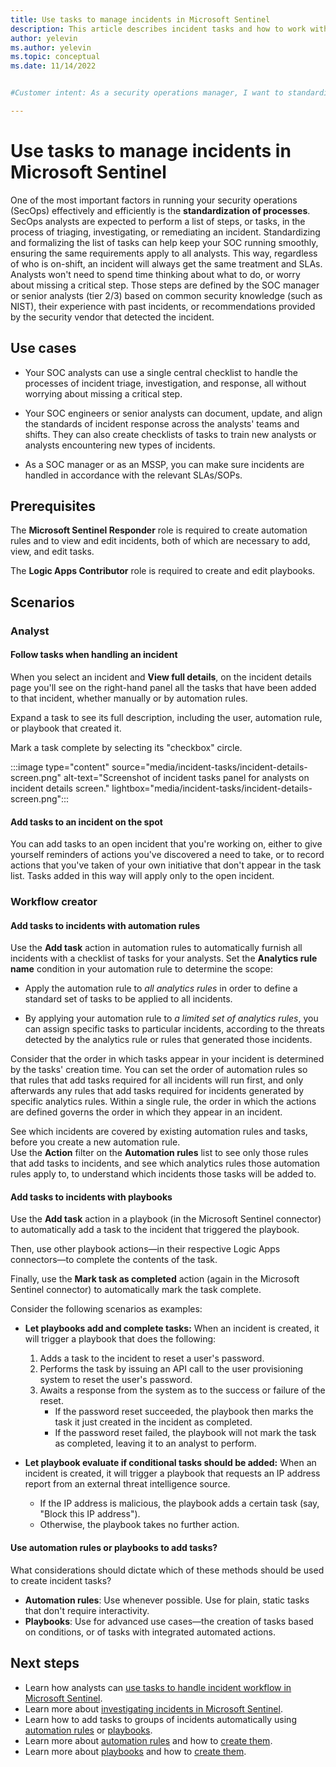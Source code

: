 ```yaml
---
title: Use tasks to manage incidents in Microsoft Sentinel
description: This article describes incident tasks and how to work with them to ensure all required steps are taken in triaging, investigating, and responding to incidents in Microsoft Sentinel.
author: yelevin
ms.author: yelevin
ms.topic: conceptual
ms.date: 11/14/2022


#Customer intent: As a security operations manager, I want to standardize incident response tasks using automation rules and playbooks so that my team can handle incidents consistently and efficiently.

---
```


# Use tasks to manage incidents in Microsoft Sentinel

One of the most important factors in running your security operations (SecOps) effectively and efficiently is the **standardization of processes**. SecOps analysts are expected to perform a list of steps, or tasks, in the process of triaging, investigating, or remediating an incident. Standardizing and formalizing the list of tasks can help keep your SOC running smoothly, ensuring the same requirements apply to all analysts. This way, regardless of who is on-shift, an incident will always get the same treatment and SLAs. Analysts won't need to spend time thinking about what to do, or worry about missing a critical step. Those steps are defined by the SOC manager or senior analysts (tier 2/3) based on common security knowledge (such as NIST), their experience with past incidents, or recommendations provided by the security vendor that detected the incident. 

## Use cases

- Your SOC analysts can use a single central checklist to handle the processes of incident triage, investigation, and response, all without worrying about missing a critical step.

- Your SOC engineers or senior analysts can document, update, and align the standards of incident response across the analysts' teams and shifts. They can also create checklists of tasks to train new analysts or analysts encountering new types of incidents.

- As a SOC manager or as an MSSP, you can make sure incidents are handled in accordance with the relevant SLAs/SOPs.

## Prerequisites

The **Microsoft Sentinel Responder** role is required to create automation rules and to view and edit incidents, both of which are necessary to add, view, and edit tasks.

The **Logic Apps Contributor** role is required to create and edit playbooks.

## Scenarios

### Analyst

#### Follow tasks when handling an incident

When you select an incident and **View full details**, on the incident details page you'll see on the right-hand panel all the tasks that have been added to that incident, whether manually or by automation rules.

Expand a task to see its full description, including the user, automation rule, or playbook that created it.

Mark a task complete by selecting its "checkbox" circle.

:::image type="content" source="media/incident-tasks/incident-details-screen.png" alt-text="Screenshot of incident tasks panel for analysts on incident details screen." lightbox="media/incident-tasks/incident-details-screen.png":::

#### Add tasks to an incident on the spot

You can add tasks to an open incident that you're working on, either to give yourself reminders of actions you've discovered a need to take, or to record actions that you've taken of your own initiative that don't appear in the task list. Tasks added in this way will apply only to the open incident.

### Workflow creator

#### Add tasks to incidents with automation rules

Use the **Add task** action in automation rules to automatically furnish all incidents with a checklist of tasks for your analysts. Set the **Analytics rule name** condition in your automation rule to determine the scope:

- Apply the automation rule to *all analytics rules* in order to define a standard set of tasks to be applied to all incidents.

- By applying your automation rule to *a limited set of analytics rules*, you can assign specific tasks to particular incidents, according to the threats detected by the analytics rule or rules that generated those incidents.

Consider that the order in which tasks appear in your incident is determined by the tasks' creation time. You can set the order of automation rules so that rules that add tasks required for all incidents will run first, and only afterwards any rules that add tasks required for incidents generated by specific analytics rules. Within a single rule, the order in which the actions are defined governs the order in which they appear in an incident.

See which incidents are covered by existing automation rules and tasks, before you create a new automation rule.  
Use the **Action** filter on the **Automation rules** list to see only those rules that add tasks to incidents, and see which analytics rules those automation rules apply to, to understand which incidents those tasks will be added to.

#### Add tasks to incidents with playbooks

Use the **Add task** action in a playbook (in the Microsoft Sentinel connector) to automatically add a task to the incident that triggered the playbook.

Then, use other playbook actions&mdash;in their respective Logic Apps connectors&mdash;to complete the contents of the task.

Finally, use the **Mark task as completed** action (again in the Microsoft Sentinel connector) to automatically mark the task complete.

Consider the following scenarios as examples:

- **Let playbooks add and complete tasks:** When an incident is created, it will trigger a playbook that does the following:
  1. Adds a task to the incident to reset a user's password.
  1. Performs the task by issuing an API call to the user provisioning system to reset the user's password.
  1. Awaits a response from the system as to the success or failure of the reset.
      - If the password reset succeeded, the playbook then marks the task it just created in the incident as completed.
      - If the password reset failed, the playbook will not mark the task as completed, leaving it to an analyst to perform.

- **Let playbook evaluate if conditional tasks should be added:** When an incident is created, it will trigger a playbook that requests an IP address report from an external threat intelligence source.
    - If the IP address is malicious, the playbook adds a certain task (say, "Block this IP address").
    - Otherwise, the playbook takes no further action.

#### Use automation rules or playbooks to add tasks?

What considerations should dictate which of these methods should be used to create incident tasks?

- **Automation rules**: Use whenever possible. Use for plain, static tasks that don't require interactivity.
- **Playbooks**: Use for advanced use cases&mdash;the creation of tasks based on conditions, or of tasks with integrated automated actions.

## Next steps

- Learn how analysts can [use tasks to handle incident workflow in Microsoft Sentinel](work-with-tasks.md).
- Learn more about [investigating incidents in Microsoft Sentinel](investigate-cases.md).
- Learn how to add tasks to groups of incidents automatically using [automation rules](create-tasks-automation-rule.md) or [playbooks](create-tasks-playbook.md).
- Learn more about [automation rules](automate-incident-handling-with-automation-rules.md) and how to [create them](./create-manage-use-automation-rules.md).
- Learn more about [playbooks](automate-responses-with-playbooks.md) and how to [create them](tutorial-respond-threats-playbook.md).
